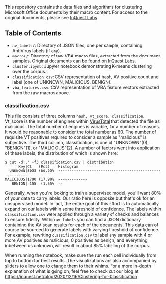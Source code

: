 This repository contains the data files and algorithms for clustering Microsoft Office documents by their macro content. For access to the original documents, please see [InQuest Labs](https://labs.inquest.net/).

## Table of Contents
* `av_labels/`: Directory of JSON files, one per sample, containing AntiVirus labels (if any).
* `macros/`: Directory of raw VBA macro files, extracted from the document samples. Original documents can be found on [InQuest Labs](https://labs.inquest.net).
* `cluster.ipynb`: Jupyter notebook demonstrating K-means clustering over the corpus.
* `classification.csv`: CSV representation of hash, AV positive count and label (one of UNKNOWN, MALICIOUS, BENIGN).
* `vba_features.csv`: CSV representation of VBA feature vectors extracted from the raw macros above.


### classification.csv
This file consists of three columns `hash, vt_score, classification`. Vt_score is the number of engines within [VirusTotal](https://www.virustotal.com) that detected the file as malicious. The total number of engines is variable, for a number of reasons. It would be reasonable to consider the total number as 60. The number of requisite VT positives required to consider a sample as "malicious" is subjective. The third column, classification, is one of "UNKNOWN"(0), "BENIGN"(1), or "MALICIOUS"(2). A number of factors went into application of these labels, the distribution of which is shown here:

```
$ cut -d',' -f3 classification.csv | distribution
      Key|Ct   (Pct)    Histogram
  UNKNOWN|8055 (80.55%) --------------------------------------------------------
MALICIOUS|1790 (17.90%) -------------
   BENIGN| 155  (1.55%) --
```

Generally, when you're looking to train a supervised model, you'll want 80% of your data to carry labels. Our ratio here is opposite but that's ok for an unsupervised model. In fact, the entire goal of this effort is to automatically expand on our labels within some threshold of confidence. The labels within `classification.csv` were applied through a variety of checks and balances to ensure fidelity. Within `av_labels` you can find a JSON dictionary containing the AV scan results for each of the documents. This data can of course be sourced to generate labels with varying threshold of confidence. For example, rewriting `classification.csv` to label any sample with 4 or more AV positives as malicious, 0 positives as benign, and everything inbetween us unknown, will result in about 85% labeling of the corpus.

When running the notebook, make sure the run each cell individually from top to bottom for best results. The visualizations are also accompanied by sliders to allow one to change them to their whims. For a more in-depth explanation of what is going on, feel free to check out our blog at https://inquest.net/blog/2020/12/16/Clustering-for-Classification

